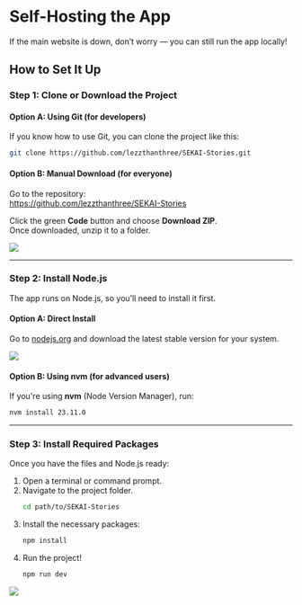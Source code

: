 # Self-Hosting the App

If the main website is down, don’t worry — you can still run the app locally!

## How to Set It Up

### Step 1:  Clone or Download the Project

#### Option A: Using Git (for developers)
If you know how to use Git, you can clone the project like this:
```bash
git clone https://github.com/lezzthanthree/SEKAI-Stories.git
```

#### Option B: Manual Download (for everyone)
Go to the repository:  
 https://github.com/lezzthanthree/SEKAI-Stories  

Click the green **Code** button and choose **Download ZIP**.  
Once downloaded, unzip it to a folder.

![](/public/img/step-1.png)

---

### Step 2: Install Node.js

The app runs on Node.js, so you’ll need to install it first.

#### Option A: Direct Install  
Go to [nodejs.org](https://nodejs.org/en) and download the latest stable version for your system.

![](/public/img/step-2.png)

#### Option B: Using nvm (for advanced users)
If you're using **nvm** (Node Version Manager), run:
```bash
nvm install 23.11.0
```

---

### Step 3: Install Required Packages

Once you have the files and Node.js ready:

1. Open a terminal or command prompt.
2. Navigate to the project folder.
   ```bash
   cd path/to/SEKAI-Stories
   ```
3. Install the necessary packages:
   ```bash
   npm install
   ```
4. Run the project!
   ```bash
   npm run dev
   ```

![](/public/img/step-3.png)
